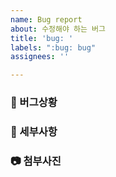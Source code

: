 ```yaml
---
name: Bug report
about: 수정해야 하는 버그
title: 'bug: '
labels: ":bug: bug"
assignees: ''

---
```


### 📘 버그상황

### 📗 세부사항

### 📷 첨부사진
